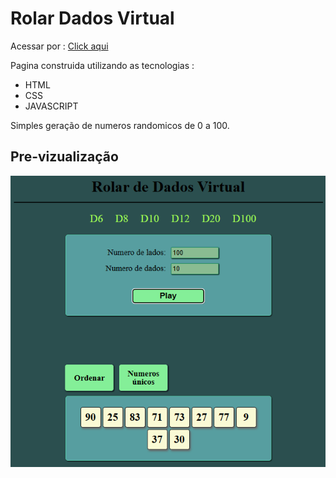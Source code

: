 # Rolar Dados Virtual 

Acessar por : <a href = "https://FaSn0w.github.io/rolarDados">Click aqui</a>

Pagina construida utilizando as tecnologias :

 - HTML 
 - CSS
 - JAVASCRIPT

Simples geração de numeros randomicos de 0 a 100.

## Pre-vizualização

<center> 
<img src="./img/layoutDaPagina.png"> 
</center>
